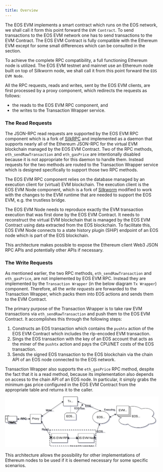 ```yaml
---
title: Overview
---
```


The EOS EVM implements a smart contract which runs on the EOS network, we shall call it form this point forward the `EVM Contract`. To send transactions to the EOS EVM network one has to send transactions to the EVM Contract. The EOS EVM Contract is fully compatible with the Ethereum EVM except for some small differences which can be consulted in the [](./30_compatibility/10_evm-compatibility.md) section.

To achieve the complete RPC compatibility, a full functioning Ethereum node is utilized. The EOS EVM testnet and mainnet use an Ethereum node built on top of Silkworm node, we shall call it from this point forward the `EOS EVM Node`.

All the RPC requests, reads and writes, sent by the EOS EVM clients, are first processed by a proxy component, which redirects the requests as follows:

- the reads to the EOS EVM RPC component, and
- the writes to the Transaction Wrapper service.

### The Read Requests

The JSON-RPC read requests are supported by the EOS EVM RPC component which is a fork of [SilkRPC](https://github.com/torquem-ch/silkrpc) and implemented as a daemon that supports nearly all of the Ethereum JSON-RPC for the virtual EVM blockchain managed by the EOS EVM Contract. Two of the RPC methods, `eth_sendRawTransaction` and `eth_gasPrice` are intentionally disabled because it is not appropriate for this daemon to handle them. Instead requests for the two methods are routed to the  Transaction Wrapper service which is designed specifically to support those two RPC methods.

The EOS EVM RPC component relies on the database managed by an execution client for (virtual) EVM blockchain. The execution client is the EOS EVM Node component, which is a fork of [Silkworm](https://github.com/torquem-ch/silkworm) modified to work with the changes to the EVM runtime that are needed to support the EOS EVM, e.g. the trustless bridge.

The EOS EVM Node needs to reproduce exactly the EVM transaction execution that was first done by the EOS EVM Contract. It needs to reconstruct the virtual EVM blockchain that is managed by the EOS EVM Contract using data extracted from the EOS blockchain. To facilitate this, EOS EVM Node connects to a state history plugin (SHiP) endpoint of an EOS node which is part of the EOS blockchain.

This architecture makes possible to expose the Ethereum client Web3 JSON RPC APIs and potentially other APIs if necessary.

### The Write Requests

As mentioned earlier, the two RPC methods, `eth_sendRawTransaction` and `eth_gasPrice`, are not implemented by EOS EVM RPC. Instead they are implemented by the `Transaction Wrapper` (in the below diagram `Tx Wrapper`) component. Therefore, all the *write requests* are forwarded to the Transaction Wrapper, which packs them into EOS actions and sends them to the EVM Contract.

The primary purpose of the Transaction Wrapper is to take raw EVM transactions via `eth_sendRawTransaction` and push them to the EOS EVM Contract. 
It accomplishes this through the following steps:

1. Constructs an EOS transaction which contains the `pushtx` action of the EOS EVM Contract which includes the rlp-encoded EVM transaction.
2. Sings the EOS transaction with the key of an EOS account that acts as the miner of the `pushtx` action and pays the CPU/NET costs of the EOS transaction.
3. Sends the signed EOS transaction to the EOS blockchain via the chain API of an EOS node connected to the EOS network.

Transaction Wrapper also supports the `eth_gasPrice` RPC method, despite the fact that it is a read method, because its implementation also depends on access to the chain API of an EOS node. In particular, it simply grabs the minimum gas price configured in the EOS EVM Contract from the appropriate table and returns it to the caller.

![Overall Design of the EOS EVM](../20_getting_started/resources/EOS-EVM_design_drawio.svg)

This architecture allows the possibility for other implementations of Ethereum nodes to be used if it is deemed necessary for some specific scenarios.
